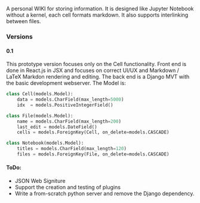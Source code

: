 
A personal WIKI for storing information. It is designed like Jupyter Notebook without a kernel, each cell formats markdown. It also supports interlinking between files.


### Versions

#### 0.1
This prototype version focuses only on the Cell functionality. Front end is done in React.js in JSX and focuses on correct UI/UX and Markdown / LaTeX Markdon rendering and editing. The back end is a Django MVT with the basic development webserver. The Model is:

```python
class Cell(models.Model):
	data = models.CharField(max_length=5000)
	idx  = models.PositiveIntegerField()

class File(models.Model):
	name = models.CharField(max_length=200)
	last_edit = models.DateField()
	cells = models.ForeignKey(Cell, on_delete=models.CASCADE)

class Notebook(models.Model):
	titles = models.CharField(max_length=120)
	files = models.ForeignKey(File, on_delete=models.CASCADE)
```


#### ToDo:

* JSON Web Signiture
* Support the creation and testing of plugins
* Write a from-scratch python server and remove the Django dependency.
